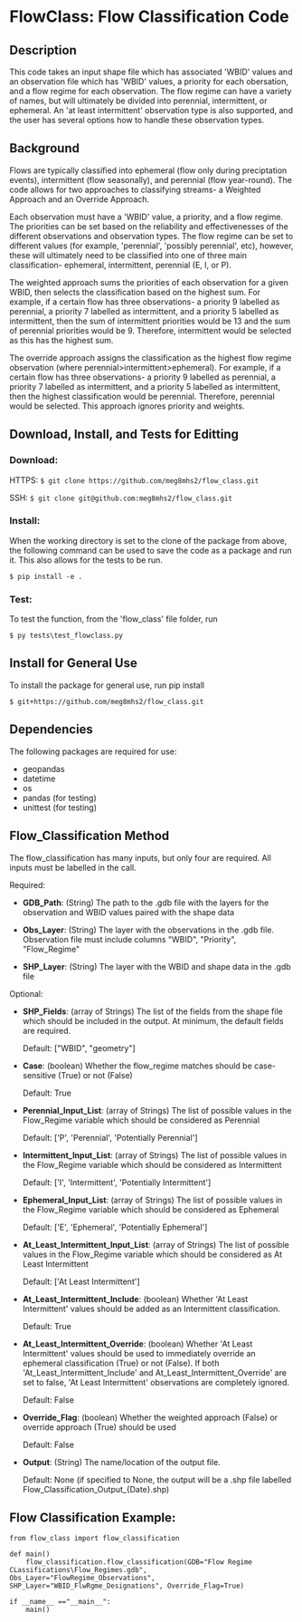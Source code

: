 # FlowClass: Flow Classification Code
## Description
This code takes an input shape file which has associated 'WBID' values and an observation file which has 'WBID' values, a priority for each obersation, and a flow regime for each observation. The flow regime can have a variety of names, but will ultimately be divided into perennial, intermittent, or ephemeral. An 'at least intermittent' observation type is also supported, and the user has several options how to handle these observation types.

## Background
Flows are typically classified into ephemeral (flow only during preciptation events), intermittent (flow seasonally), and perennial (flow year-round). The code allows for two approaches to classifying streams- a Weighted Approach and an Override Approach.

Each observation must have a 'WBID' value, a priority, and a flow regime. The priorities can be set based on the reliability and effectivenesses of the different observations and observation types. The flow regime can be set to different values (for example, 'perennial', 'possibly perennial', etc), however, these will ultimately need to be classified into one of three main classification- ephemeral, intermittent, perennial (E, I, or P). 

The weighted approach sums the priorities of each observation for a given WBID, then selects the classification based on the highest sum. For example, if a certain flow has three observations- a priority 9 labelled as perennial, a priority 7 labelled as intermittent, and a priority 5 labelled as intermittent, then the sum of intermittent priorities would be 13 and the sum of perennial priorities would be 9. Therefore, intermittent would be selected as this has the highest sum.

The override approach assigns the classification as the highest flow regime observation (where perennial>intermittent>ephemeral). For example, if a certain flow has three observations- a priority 9 labelled as perennial, a priority 7 labelled as intermittent, and a priority 5 labelled as intermittent, then the highest classification would be perennial. Therefore, perennial would be selected. This approach ignores priority and weights.

## Download, Install, and Tests for Editting
### Download:
HTTPS: ``` $ git clone https://github.com/meg8mhs2/flow_class.git ```

SSH: ``` $ git clone git@github.com:meg8mhs2/flow_class.git ```

### Install:
When the working directory is set to the clone of the package from above, the following command can be used to save the code as a package and run it. This also allows for the tests to be run.

``` $ pip install -e . ```

### Test:
To test the function, from the 'flow_class' file folder, run 

``` $ py tests\test_flowclass.py ```

## Install for General Use
To install the package for general use, run pip install 

```$ git+https://github.com/meg8mhs2/flow_class.git ```

## Dependencies
The following packages are required for use:
* geopandas
* datetime
* os
* pandas (for testing)
* unittest (for testing)

## Flow_Classification Method

The flow_classification has many inputs, but only four are required. All inputs must be labelled in the call.

Required:
* **GDB_Path**: (String) The path to the .gdb file with the layers for the observation and WBID values paired with the shape data
    
* **Obs_Layer**: (String) The layer with the observations in the .gdb file. Observation file must include columns "WBID", "Priority", "Flow_Regime"

* **SHP_Layer**: (String) The layer with the WBID and shape data in the .gdb file

Optional:
* **SHP_Fields**: (array of Strings) The list of the fields from the shape file which should be included in the output. At minimum, the default fields are required.

    Default: ["WBID", "geometry"]

* **Case**: (boolean) Whether the flow_regime matches should be case-sensitive (True) or not (False)
    
    Default: True

* **Perennial_Input_List**: (array of Strings) The list of possible values in the Flow_Regime variable which should be considered as Perennial
    
    Default: ['P', 'Perennial', 'Potentially Perennial']

* **Intermittent_Input_List**: (array of Strings) The list of possible values in the Flow_Regime variable which should be considered as Intermittent
    
    Default: ['I', 'Intermittent', 'Potentially Intermittent']

* **Ephemeral_Input_List**: (array of Strings) The list of possible values in the Flow_Regime variable which should be considered as Ephemeral

    Default: ['E', 'Ephemeral', 'Potentially Ephemeral']

* **At_Least_Intermittent_Input_List**: (array of Strings) The list of possible values in the Flow_Regime variable which should be considered as At Least Intermittent
    
    Default: ['At Least Intermittent']

* **At_Least_Intermittent_Include**: (boolean) Whether 'At Least Intermittent' values should be added as an Intermittent classification. 

    Default: True

* **At_Least_Intermittent_Override**: (boolean) Whether 'At Least Intermittent' values should be used to immediately override an ephemeral classification (True) or not (False). If both 'At_Least_Intermittent_Include' and At_Least_Intermittent_Override' are set to false, 'At Least Intermittent' observations are completely ignored.

    Default: False

* **Override_Flag**: (boolean) Whether the weighted approach (False) or override approach (True) should be used

    Default: False

* **Output**: (String) The name/location of the output file.

    Default: None (if specified to None, the output will be a .shp file labelled Flow_Classification_Output_{Date}.shp)

## Flow Classification Example:

```
from flow_class import flow_classification

def main()
    flow_classification.flow_classification(GDB="Flow Regime CLassifications\Flow_Regimes.gdb", Obs_Layer="FlowRegime_Observations", SHP_Layer="WBID_FlwRgme_Designations", Override_Flag=True)

if __name__ =="__main__":
    main()
```